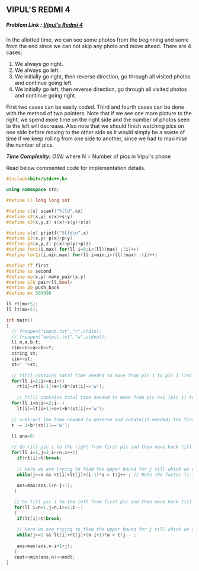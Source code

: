## VIPUL'S REDMI 4
##### Problem Link : [Vipul's Redmi 4](https://hack.codingblocks.com/admin/preview/1238)  

In the allotted time, we can see some photos from the beginning and some from the end since we can not skip any photo and move ahead. There are 4 cases:

1. We always go right.
2. We always go left.
3. We initially go right, then reverse direction, go through all visited photos and continue going left.
4. We initially go left, then reverse direction, go through all visited photos and continue going right.

First two cases can be easily coded. Third and fourth cases can be done with the method of two pointers. Note that if we see one more picture to the right, we spend more time on the right side and the number of photos seen to the left will decrease.
Also note that we should finish watching pics on one side before moving to the other side as it would simply be a waste of time if we keep rolling from one side to another, since we had to maximise the number of pics.

_**Time Complexity:** O(N)_ where N = Number of pics in Vipul's phone

Read below commented code for implementation details.
```C++
#include<bits/stdc++.h>

using namespace std;

#define ll long long int

#define s(x) scanf("%lld",&x)
#define s2(x,y) s(x)+s(y)
#define s3(x,y,z) s(x)+s(y)+s(z)

#define p(x) printf("%lld\n",x)
#define p2(x,y) p(x)+p(y)
#define p3(x,y,z) p(x)+p(y)+p(z)
#define fori(i,max) for(ll i=0;i<(ll)(max) ;(i)++)
#define for2i(i,min,max) for(ll i=min;i<(ll)(max) ;(i)++)

#define ff first
#define ss second
#define mp(x,y) make_pair(x,y)
#define plb pair<ll,bool>
#define pb push_back
#define mx 500090

ll rt[mx+5];
ll lt[mx+5];

int main()
{
  // freopen("input.txt","r",stdin);
  // freopen("output.txt","w",stdout);
  ll n,a,b,t;
  cin>>n>>a>>b>>t;
  string st;
  cin>>st;
  st=' '+st;
  
  // rt[i] contains total time needed to move from pic 1 to pic i (including the swiping time(a), observing time(1),rotating time(b))
  for(ll i=2;i<=n;i++)
    rt[i]=rt[i-1]+a+1+b*(st[i]=='w');
    
    // lt[i] contains total time needed to move from pic n+1 (pic 1) to pic i (including the swiping time(a), observing time(1),rotating time(b))
  for(ll i=n;i>=2;i--)
    lt[i]=lt[i+1]+a+1+b*(st[i]=='w');
    
  // subtract the time needed to observe and rotate(if needed) the first pic (pic 1) currently opened
  t -= 1+b*(st[1]=='w');  
    
  ll ans=0;

  // Go till pic i to the right from first pic and then move back till pic j to the left
  for(ll i=1,j=2;i<=n;i++){
    if(rt[i]>t)break;
    
    // Here we are trying to find the upper bound for j till which we can see the pics in the remanining time
    while(j<=n && rt[i]+lt[j]+(i-1)*a > t)j++ ; // Note the factor (i-1)*a constitutes the time needed to swipe over the already seen pics since we are swiping back
    
    ans=max(ans,i+n-j+1);
   }

   // Go till pic i to the left from first pic and then move back till pic j to the right
   for(ll i=n+1,j=n;i>=2;i--)
   {
    if(lt[i]>t)break;
    
    // Here we are trying to find the upper bound for j till which we can see the pics in the remanining time
    while(j>=1 && lt[i]+rt[j]+(n-i+1)*a > t)j-- ;
     
    ans=max(ans,n-i+1+j); 
   }
   cout<<min(ans,n)<<endl;
}

```
